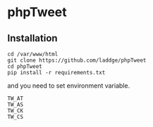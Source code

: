 # phpTweet
## Installation

```
cd /var/www/html
git clone https://github.com/laddge/phpTweet
cd phpTweet
pip install -r requirements.txt
```

and you need to set environment variable.

```
TW_AT
TW_AS
TW_CK
TW_CS
```
